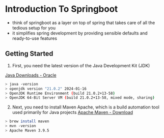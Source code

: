 # Introduction To Springboot

- think of springboot as a layer on top of spring that takes care of all the tedious setup for you
- it simplifies spring development by providing sensible defaults and ready-to-use features

## Getting Started

1. First, you need the latest version of the Java Development Kit (JDK)

[Java Downloads - Oracle](https://www.oracle.com/java/technologies/downloads/)

```bash
> java -version
> openjdk version "21.0.2" 2024-01-16  
> OpenJDK Runtime Environment (build 21.0.2+13-58)  
> OpenJDK 64-Bit Server VM (build 21.0.2+13-58, mixed mode, sharing)
```

2. Next, you need to install Maven Apache, which is a build automation tool used primarily for Java projects
[Apache Maven - Download](https://maven.apache.org/download.cgi)

```bash
> brew install maven
> mvn -version
> Apache Maven 3.9.5
